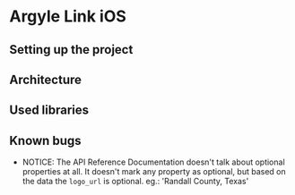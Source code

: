 # Argyle Link iOS

## Setting up the project

## Architecture

## Used libraries

## Known bugs

- NOTICE: The API Reference Documentation doesn't talk about optional properties at all. It doesn't mark any property as optional, but based on the data the `logo_url` is optional. eg.: 'Randall County, Texas'

